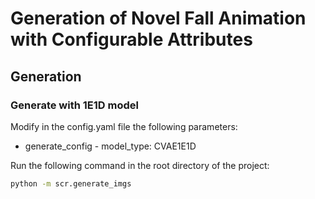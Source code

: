 # Generation of Novel Fall Animation with Configurable Attributes

## Generation
### Generate with 1E1D model
Modify in the config.yaml file the following parameters:
- generate_config - model_type: CVAE1E1D

Run the following command in the root directory of the project:
```bash
python -m scr.generate_imgs